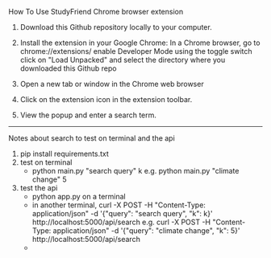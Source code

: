 How To Use StudyFriend Chrome browser extension

1. Download this Github repository locally to your computer. 

2. Install the extension in your Google Chrome:
    In a Chrome browser, go to chrome://extensions/
    enable Developer Mode using the toggle switch
    click on "Load Unpacked" and select the directory where you downloaded this Github repo

3. Open a new tab or window in the Chrome web browser

4. Click on the extension icon in the extension toolbar.

5. View the popup and enter a search term.

------

Notes about search to test on terminal and the api
1. pip install requirements.txt
1. test on terminal
   - python main.py "search query" k e.g. python main.py "climate change" 5
3. test the api
   - python app.py on a terminal
   - in another terminal, curl -X POST -H "Content-Type: application/json" -d '{"query": "search query", "k": k}' http://localhost:5000/api/search e.g. curl -X POST -H "Content-Type: application/json" -d '{"query": "climate change", "k": 5}' http://localhost:5000/api/search
   - 

